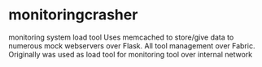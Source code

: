# monitoringcrasher
monitoring system load tool
Uses memcached to store/give data to numerous mock webservers over Flask. All tool management over Fabric. Originally was used as load tool for monitoring tool over internal network
